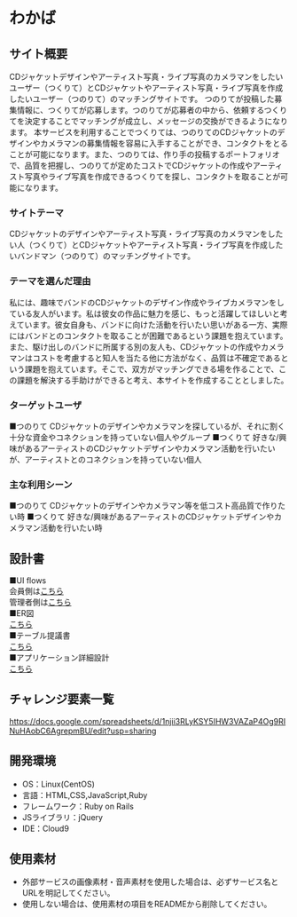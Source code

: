 # わかば
## サイト概要
 CDジャケットデザインやアーティスト写真・ライブ写真のカメラマンをしたいユーザー（つくりて）とCDジャケットやアーティスト写真・ライブ写真を作成したいユーザー（つのりて）のマッチングサイトです。
 つのりてが投稿した募集情報に、つくりてが応募します。つのりてが応募者の中から、依頼するつくりてを決定することでマッチングが成立し、メッセージの交換ができるようになります。
 本サービスを利用することでつくりては、つのりてのCDジャケットのデザインやカメラマンの募集情報を容易に入手することができ、コンタクトをとることが可能になります。また、つのりては、作り手の投稿するポートフォリオで、品質を把握し、つのりてが定めたコストでCDジャケットの作成やアーティスト写真やライブ写真を作成できるつくりてを探し、コンタクトを取ることが可能になります。
### サイトテーマ
 CDジャケットのデザインやアーティスト写真・ライブ写真のカメラマンをしたい人（つくりて）とCDジャケットやアーティスト写真・ライブ写真を作成したいバンドマン（つのりて）のマッチングサイトです。
### テーマを選んだ理由
  私には、趣味でバンドのCDジャケットのデザイン作成やライブカメラマンをしている友人がいます。私は彼女の作品に魅力を感じ、もっと活躍してほしいと考えています。彼女自身も、バンドに向けた活動を行いたい思いがある一方、実際にはバンドとのコンタクトを取ることが困難であるという課題を抱えています。また、駆け出しのバンドに所属する別の友人も、CDジャケットの作成やカメラマンはコストを考慮すると知人を当たる他に方法がなく、品質は不確定であるという課題を抱えています。そこで、双方がマッチングできる場を作ることで、この課題を解決する手助けができると考え、本サイトを作成することとしました。
### ターゲットユーザ
■つのりて
CDジャケットのデザインやカメラマンを探しているが、それに割く十分な資金やコネクションを持っていない個人やグループ
■つくりて
好きな/興味があるアーティストのCDジャケットデザインやカメラマン活動を行いたいが、アーティストとのコネクションを持っていない個人
### 主な利用シーン
■つのりて
CDジャケットのデザインやカメラマン等を低コスト高品質で作りたい時
■つくりて
好きな/興味があるアーティストのCDジャケットデザインやカメラマン活動を行いたい時
## 設計書
■UI flows</br>
会員側は<a href="https://drive.google.com/file/d/1eUlU9aW3FgToe-izDkqZcnqRHUMFtRkg/view?usp=sharing">こちら</a></br>
管理者側は<a href="https://drive.google.com/file/d/1VW2RkdH8BQ1-QDfJDQEit_-cdHiyWMV8/view?usp=sharing">こちら</a></br>
■ER図</br>
<a href="https://drive.google.com/file/d/1Vpr3e9ZHDCaWkQ8Qb7hbbFrr7H_t97oQ/view?usp=sharing">こちら</a></br>
■テーブル提議書</br>
<a href="https://docs.google.com/spreadsheets/d/1_dnaCKt137nXmFMLiw4fkkYIO835Vjrmb-bRDrnqfq0/edit?usp=sharing">こちら</a></br>
■アプリケーション詳細設計</br>
<a href="https://docs.google.com/spreadsheets/d/1PqdzZvd-djw4wVDC28hlUuJvwNK-evGFzMtj8Ir8e-g/edit?usp=sharing">こちら</a>

## チャレンジ要素一覧
https://docs.google.com/spreadsheets/d/1njii3RLyKSY5IHW3VAZaP4Og9RINuHAobC6AgrepmBU/edit?usp=sharing
## 開発環境
- OS：Linux(CentOS)
- 言語：HTML,CSS,JavaScript,Ruby
- フレームワーク：Ruby on Rails
- JSライブラリ：jQuery
- IDE：Cloud9

## 使用素材
- 外部サービスの画像素材・音声素材を使用した場合は、必ずサービス名とURLを明記してください。
- 使用しない場合は、使用素材の項目をREADMEから削除してください。